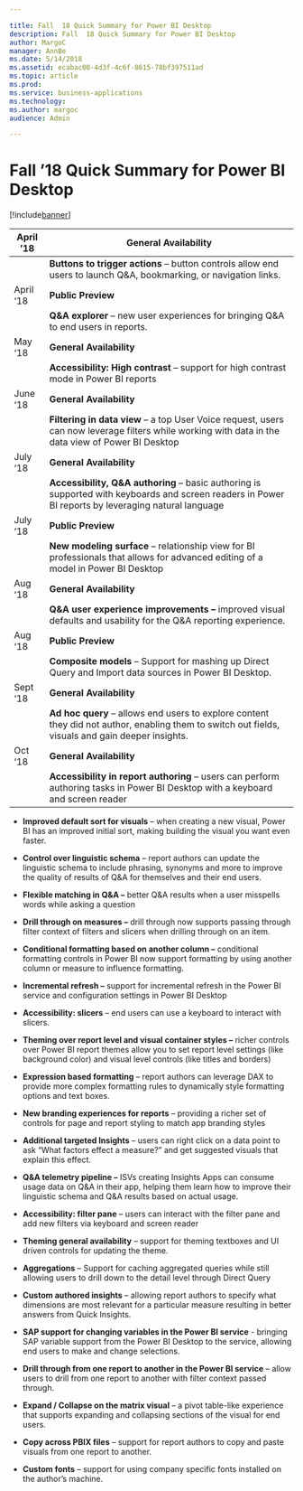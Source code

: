 ```yaml
---

title: Fall  18 Quick Summary for Power BI Desktop
description: Fall  18 Quick Summary for Power BI Desktop
author: MargoC
manager: AnnBe
ms.date: 5/14/2018
ms.assetid: ecabac00-4d3f-4c6f-8615-78bf397511ad
ms.topic: article
ms.prod: 
ms.service: business-applications
ms.technology: 
ms.author: margoc
audience: Admin

---
```

#  Fall ’18 Quick Summary for Power BI Desktop


[!include[banner](../../../../includes/banner.md)]

| April ’18 | **General Availability**                                                                                                                             |
|-----------|------------------------------------------------------------------------------------------------------------------------------------------------------|
|           | **Buttons to trigger actions** – button controls allow end users to launch Q&A, bookmarking, or navigation links.                                    |
| April ‘18 | **Public Preview**                                                                                                                                   |
|           | **Q&A explorer** – new user experiences for bringing Q&A to end users in reports.                                                                    |
| May ‘18   | **General Availability**                                                                                                                             |
|           | **Accessibility: High contrast** – support for high contrast mode in Power BI reports                                                                |
| June ‘18  | **General Availability**                                                                                                                             |
|           | **Filtering in data view** – a top User Voice request, users can now leverage filters while working with data in the data view of Power BI Desktop   |
| July ‘18  | **General Availability**                                                                                                                             |
|           | **Accessibility, Q&A authoring** – basic authoring is supported with keyboards and screen readers in Power BI reports by leveraging natural language |
| July ‘18  | **Public Preview**                                                                                                                                   |
|           | **New modeling surface** – relationship view for BI professionals that allows for advanced editing of a model in Power BI Desktop                    |
| Aug ‘18   | **General Availability**                                                                                                                             |
|           | **Q&A user experience improvements –** improved visual defaults and usability for the Q&A reporting experience.                                      |
| Aug ‘18   | **Public Preview**                                                                                                                                   |
|           | **Composite models** – Support for mashing up Direct Query and Import data sources in Power BI Desktop.                                              |
| Sept ‘18  | **General Availability**                                                                                                                             |
|           | **Ad hoc query** – allows end users to explore content they did not author, enabling them to switch out fields, visuals and gain deeper insights.    |
| Oct ‘18   | **General Availability**                                                                                                                             |
|           | **Accessibility in report authoring** – users can perform authoring tasks in Power BI Desktop with a keyboard and screen reader                      |

-   **Improved default sort for visuals** – when creating a new visual, Power BI
    has an improved initial sort, making building the visual you want even
    faster.

-   **Control over linguistic schema** – report authors can update the
    linguistic schema to include phrasing, synonyms and more to improve the
    quality of results of Q&A for themselves and their end users.

-   **Flexible matching in Q&A –** better Q&A results when a user misspells
    words while asking a question

-   **Drill through on measures –** drill through now supports passing through
    filter context of filters and slicers when drilling through on an item.

-   **Conditional formatting based on another column –** conditional formatting
    controls in Power BI now support formatting by using another column or
    measure to influence formatting.

-   **Incremental refresh –** support for incremental refresh in the Power BI
    service and configuration settings in Power BI Desktop

-   **Accessibility: slicers** – end users can use a keyboard to interact with
    slicers.

-   **Theming over report level and visual container styles –** richer controls
    over Power BI report themes allow you to set report level settings (like
    background color) and visual level controls (like titles and borders)

-   **Expression based formatting** – report authors can leverage DAX to provide
    more complex formatting rules to dynamically style formatting options and
    text boxes.

-   **New branding experiences for reports** – providing a richer set of
    controls for page and report styling to match app branding styles

-   **Additional targeted Insights** – users can right click on a data point to
    ask “What factors effect a measure?” and get suggested visuals that explain
    this effect.

-   **Q&A telemetry pipeline –** ISVs creating Insights Apps can consume usage
    data on Q&A in their app, helping them learn how to improve their linguistic
    schema and Q&A results based on actual usage.

-   **Accessibility: filter pane** – users can interact with the filter pane and
    add new filters via keyboard and screen reader

-   **Theming general availability** – support for theming textboxes and UI
    driven controls for updating the theme.

-   **Aggregations** – Support for caching aggregated queries while still
    allowing users to drill down to the detail level through Direct Query

-   **Custom authored insights** – allowing report authors to specify what
    dimensions are most relevant for a particular measure resulting in better
    answers from Quick Insights.

-   **SAP support for changing variables in the Power BI service** - bringing
    SAP variable support from the Power BI Desktop to the service, allowing end
    users to make and change selections.

-   **Drill through from one report to another in the Power BI service** – allow
    users to drill from one report to another with filter context passed
    through.

-   **Expand / Collapse on the matrix visual** – a pivot table-like experience
    that supports expanding and collapsing sections of the visual for end users.

-   **Copy across PBIX files** – support for report authors to copy and paste
    visuals from one report to another.

-   **Custom fonts** – support for using company specific fonts installed on the
    author’s machine.
